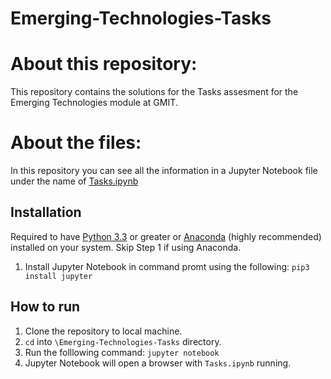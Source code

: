 # Emerging-Technologies-Tasks

# About this repository:
This repository contains the solutions for the Tasks assesment for the Emerging Technologies module at GMIT.

# About the files:
In this repository you can see all the information in a Jupyter Notebook file under the name of [Tasks.ipynb](https://github.com/MarkReillyGMIT/Emerging-Technologies-Tasks/blob/main/Tasks.ipynb) 

## Installation
Required to have [Python 3.3](https://www.python.org/downloads/) or greater or [Anaconda](https://docs.anaconda.com/anaconda/install/) (highly recommended) installed on your system. 
Skip Step 1 if using Anaconda.

1. Install Jupyter Notebook in command promt using the following: `pip3 install jupyter`

## How to run 
1. Clone the repository to local machine.
2. `cd` into `\Emerging-Technologies-Tasks` directory.
3. Run the folllowing command: `jupyter notebook`
4. Jupyter Notebook will open a browser with `Tasks.ipynb` running.

